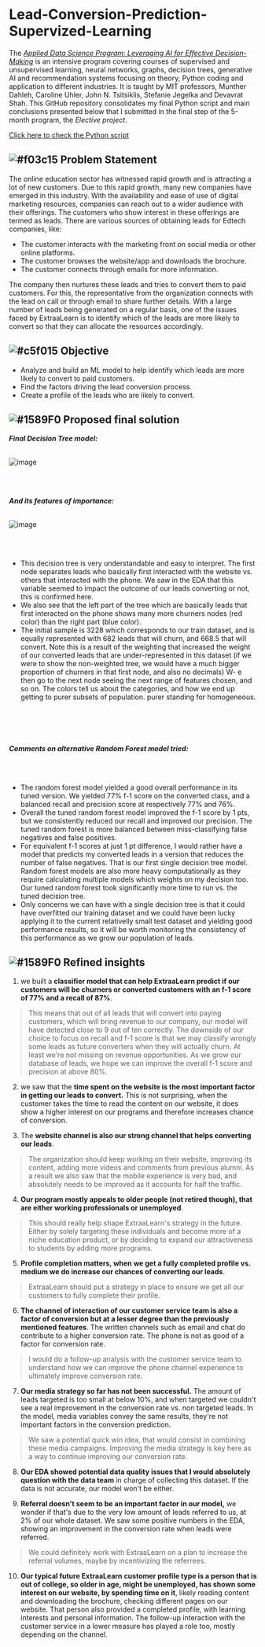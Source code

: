 # Lead-Conversion-Prediction-Supervized-Learning

The [_Applied Data Science Program: Leveraging AI for Effective Decision-Making_](https://professional.mit.edu/course-catalog/applied-data-science-program-leveraging-ai-effective-decision-making)  is an intensive program covering courses of supervised and unsupervised learning, neural networks, graphs, decision trees, generative AI and recommendation systems focusing on theory, Python coding and application to different industries. It is taught by MIT professors, Munther Dahleh, Caroline Uhler, John N. Tsitsiklis, Stefanie Jegelka and Devavrat Shah. This GitHub repository consolidates my final Python script and main conclusions presented below that I submitted in the final step of the 5-month program, the _Elective project_.  

[Click here to check the Python script](https://github.com/pacifiq-hub/Lead-Conversion-Prediction-Supervized-Learning) 

## ![#f03c15](https://placehold.co/15x15/f03c15/f03c15.png) Problem Statement 

The online education sector has witnessed rapid growth and is attracting a lot of new customers. Due to this rapid growth, many new companies have emerged in this industry. With the availability and ease of use of digital marketing resources, companies can reach out to a wider audience with their offerings. The customers who show interest in these offerings are termed as leads. There are various sources of obtaining leads for Edtech companies, like:

- The customer interacts with the marketing front on social media or other online platforms.
- The customer browses the website/app and downloads the brochure.
- The customer connects through emails for more information.

The company then nurtures these leads and tries to convert them to paid customers. For this, the representative from the organization connects with the lead on call or through email to share further details. With a large number of leads being generated on a regular basis, one of the issues faced by ExtraaLearn is to identify which of the leads are more likely to convert so that they can allocate the resources accordingly.

## ![#c5f015](https://placehold.co/15x15/c5f015/c5f015.png) Objective

- Analyze and build an ML model to help identify which leads are more likely to convert to paid customers.
- Find the factors driving the lead conversion process.
- Create a profile of the leads who are likely to convert.

## ![#1589F0](https://placehold.co/15x15/1589F0/1589F0.png) Proposed final solution

**_Final Decision Tree model:_** 
<br/><br/>

![image](https://github.com/pacifiq-hub/Lead-Conversion-Prediction-Supervized-Learning/assets/46910395/c4a7798a-7533-40c5-8fd3-d81962f89e15)

<br/><br/>


**_And its features of importance:_** 
<br/><br/>

 ![image](https://github.com/pacifiq-hub/Lead-Conversion-Prediction-Supervized-Learning/assets/46910395/70662709-b73f-4f3c-bb95-f96093436b83)

<br/><br/>

- This decision tree is very understandable and easy to interpret. The first node separates leads who basically first interacted with the website vs. others that interacted with the phone. We saw in the EDA that this variable seemed to impact the outcome of our leads converting or not, this is confirmed here.
- We also see that the left part of the tree which are basically leads that first interacted on the phone shows many more churners nodes (red color) than the right part (blue color).
- The initial sample is 3228 which corresponds to our train dataset, and is equally represented with 682 leads that will churn, and 668.5 that will convert. Note this is a result of the weighting that increased the weight of our converted leads that are under-represented in this dataset (if we were to show the non-weighted tree, we would have a much bigger proportion of churners in that first node, and also no decimals)
W- e then go to the next node seeing the next range of features chosen, and so on. The colors tell us about the categories, and how we end up getting to purer subsets of population. purer standing for homogeneous.

<br/><br/>
#

**_Comments on alternative Random Forest model tried:_** 

<br/><br/>

- The random forest model yielded a good overall performance in its tuned version. We yielded 77% f-1 score on the converted class, and a balanced recall and precision score at respectively 77% and 76%.
- Overall the tuned random forest model improved the f-1 score by 1 pts, but we consistently reduced our recall and improved our precision. The tuned random forest is more balanced between miss-classifying false negatives and false positives.
- For equivalent f-1 scores at just 1 pt difference, I would rather have a model that predicts my converted leads in a version that reduces the number of false negatives. That is our first single decision tree model. Random forest models are also more heavy computationally as they require calculating multiple models which weights on my decision too. Our tuned random forest took significantly more time to run vs. the tuned decision tree.
- Only concerns we can have with a single decision tree is that it could have overfitted our training dataset and we could have been lucky applying it to the current relativelly small test dataset and yielding good performance results, so it will be worth monitoring the consistency of this performance as we grow our population of leads.

## ![#1589F0](https://placehold.co/15x15/1589F0/1589F0.png) Refined insights

1. we built a **classifier model that can help ExtraaLearn predict if our customers will be churners or converted customers with an f-1 score of 77% and a recall of 87%**.

> This means that out of all leads that will convert into paying customers, which will bring revenue to our company, our model will have detected close to 9 out of ten correctly. The downside of our choice to focus on recall and f-1 score is that we may classify wrongly some leads as future converters when they will actually churn. At least we're not missing on revenue opportunities. As we grow our database of leads, we hope we can improve the overall f-1 score and precision at above 80%.

2. we saw that the **time spent on the website is the most important factor in getting our leads to convert.** This is not surprising, when the customer takes the time to read the content on our website, it does show a higher interest on our programs and therefore increases chance of conversion.

3. The **website channel is also our strong channel that helps converting our leads**.

> The organization should keep working on their website, improving its content, adding more videos and comments from previous alumni. As a result we also saw that the mobile experience is very bad, and absolutely needs to be improved as it accounts for half the traffic.

4. **Our program mostly appeals to older people (not retired though), that are either working professionals or unemployed**.

> This should really help shape ExtraaLearn's strategy in the future. Either by solely targeting these individuals and become more of a niche education product, or by deciding to expand our attractiveness to students by adding more programs.

5. **Profile completion matters, when we get a fully completed profile vs. medium we do increase our chances of converting our leads**.

> ExtraaLearn should put a strategy in place to ensure we get all our customers to fully complete their profile.

6. **The channel of interaction of our customer service team is also a factor of conversion but at a lesser degree than the previously mentioned features**. The written channels such as email and chat do contribute to a higher conversion rate. The phone is not as good of a factor for conversion rate.

> I would do a follow-up analysis with the customer service team to understand how we can improve the phone channel experience to ultimately improve conversion rate.

7. **Our media strategy so far has not been successful.** The amount of leads targeted is too small at below 10%, and when targeted we couldn't see a real improvement in the conversion rate vs. non targeted leads. In the model, media variables convey the same results, they're not important factors in the conversion prediction.

> We saw a potential quick win idea, that would consist in combining these media campaigns. Improving the media strategy is key here as a way to continue improving our conversion rate.

8. **Our EDA showed potential data quality issues that I would absolutely question with the data team** in charge of collecting this dataset. If the data is not accurate, our model won't be either.

9. **Referral doesn't seem to be an important factor in our model,** we wonder if that's due to the very low amount of leads referred to us, at 2% of our whole dataset. We saw some positive numbers in the EDA, showing an improvement in the conversion rate when leads were referred.

> We could definitely work with ExtraaLearn on a plan to increase the referral volumes, maybe by incentivizing the referrees.

10. **Our typical future ExtraaLearn customer profile type is a person that is out of college, so older in age, might be unemployed, has shown some interest on our website, by spending time on it**, likely reading content and downloading the brochure, checking different pages on our website. That person also provided a completed profile, with learning interests and personal information. The follow-up interaction with the customer service in a lower measure has played a role too, mostly depending on the channel.

#
